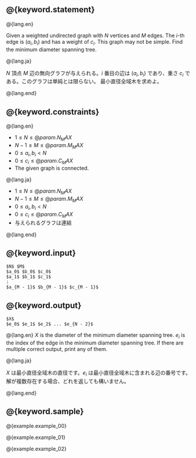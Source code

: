 ## @{keyword.statement}

@{lang.en}

Given a weighted undirected graph with $N$ vertices and $M$ edges. The $i$-th edge is $(a_i, b_i)$ and has a weight of $c_i$. This graph may not be simple.
Find the minimum diameter spanning tree.

@{lang.ja}

$N$ 頂点 $M$ 辺の無向グラフが与えられる。$i$ 番目の辺は $(a_i, b_i)$ であり、重さ $c_i$ である。このグラフは単純とは限らない。
最小直径全域木を求めよ。

@{lang.end}

## @{keyword.constraints}

@{lang.en} 

- $1 \leq N \leq @{param.N_MAX}$
- $N - 1 \leq M \leq @{param.M_MAX}$
- $0 \leq a_i, b_i < N$
- $0 \leq c_i \leq @{param.C_MAX}$
- The given graph is connected. 

@{lang.ja}

- $1 \leq N \leq @{param.N_MAX}$
- $N - 1 \leq M \leq @{param.M_MAX}$
- $0 \leq a_i, b_i < N$
- $0 \leq c_i \leq @{param.C_MAX}$
- 与えられるグラフは連結

@{lang.end}

## @{keyword.input}

~~~
$N$ $M$
$a_0$ $b_0$ $c_0$
$a_1$ $b_1$ $c_1$
:
$a_{M - 1}$ $b_{M - 1}$ $c_{M - 1}$
~~~

## @{keyword.output}

~~~
$X$
$e_0$ $e_1$ $e_2$ ... $e_{N - 2}$
~~~

@{lang.en}
$X$ is the diameter of the minimum diameter spanning tree. $e_i$ is the index of the edge in the minimum diameter spanning tree.
If there are multiple correct output, print any of them.

@{lang.ja}

$X$ は最小直径全域木の直径です。$e_i$ は最小直径全域木に含まれる辺の番号です。
解が複数存在する場合、どれを返しても構いません。

@{lang.end}

## @{keyword.sample}

@{example.example_00}

@{example.example_01}

@{example.example_02}
